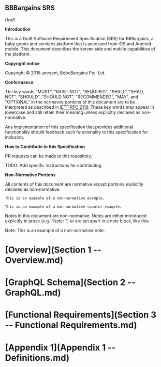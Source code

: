 BBBargains SRS
-------

<style>
h1 \{
  color: #1fa6a4;
\}
table th \{
  background: #1fa6a4;
  color: #1fa6a4;
  border: 0;
\}
table th.show \{
  background: #1fa6a4;
  color: #ffffff;
  border: 0;
\}
table td \{
  border: 0;
\}
</style>

*Draft*

**Introduction**

This is a Draft Software Requirement Specification (SRS) for BBBargains, a baby
goods and services platform that is accessed from iOS and Android mobile. This
document describes the server-side and mobile capabilities of the platform.

**Copyright notice**

Copyright © 2018-present, BebeBargains Pte. Ltd.

**Conformance**

The key words "MUST", "MUST NOT", "REQUIRED", "SHALL", "SHALL NOT", "SHOULD",
"SHOULD NOT", "RECOMMENDED",  "MAY", and "OPTIONAL" in the normative portions of
this document are to be interpreted as described in [IETF RFC 2119](https://tools.ietf.org/html/rfc2119).
These key words may appear in lowercase and still retain their meaning unless
explicitly declared as non-normative.

Any implementation of this specification that provides additional functionality
should feedback such functionality to this specification for inclusion.

**How to Contribute to this Specification**

PR requests can be made to this repository.

TODO: Add specific instructions for contributing.

**Non-Normative Portions**

All contents of this document are normative except portions explicitly
declared as non-normative.

```example
This is an example of a non-normative example.
```

```counter-example
This is an example of a non-normative counter-example.
```

Notes in this document are non-normative. Notes are either introduced explicitly
in prose (e.g. "Note: ") or are set apart in a note block, like this:

Note: This is an example of a non-normative note.

# [Overview](Section 1 -- Overview.md)

# [GraphQL Schema](Section 2 -- GraphQL.md)

# [Functional Requirements](Section 3 -- Functional Requirements.md)

# [Appendix 1](Appendix 1 -- Definitions.md)
